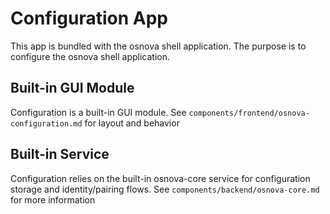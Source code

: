 # Configuration App

This app is bundled with the osnova shell application.
The purpose is to configure the osnova shell application.

## Built-in GUI Module

Configuration is a built-in GUI module.
See `components/frontend/osnova-configuration.md` for layout and behavior

## Built-in Service

Configuration relies on the built-in osnova-core service for configuration storage and identity/pairing flows.
See `components/backend/osnova-core.md` for more information
